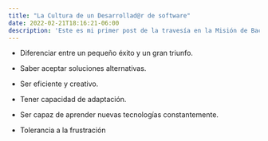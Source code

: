 ```yaml
---
title: "La Cultura de un Desarrollad@r de software"
date: 2022-02-21T18:16:21-06:00
description: 'Este es mi primer post de la travesía en la Misión de Backend con Node JS de Launch X.'
---
```


- Diferenciar entre un pequeño éxito y un gran triunfo.

- Saber aceptar soluciones alternativas.

- Ser eficiente y creativo.

- Tener capacidad de adaptación.

- Ser capaz de aprender nuevas tecnologías constantemente.

- Tolerancia a la frustración 


